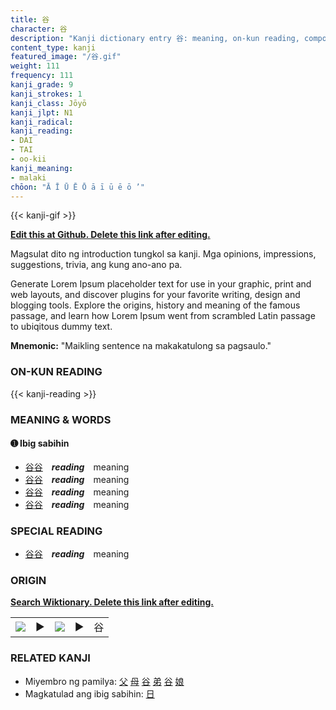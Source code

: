 ```yaml
---
title: 谷
character: 谷
description: "Kanji dictionary entry 谷: meaning, on-kun reading, compounds, origin, related kanji"
content_type: kanji
featured_image: "/谷.gif"
weight: 111
frequency: 111
kanji_grade: 9
kanji_strokes: 1
kanji_class: Jōyō
kanji_jlpt: N1
kanji_radical: 
kanji_reading: 
- DAI
- TAI
- oo-kii
kanji_meaning:
- malaki
chōon: "Ā Ī Ū Ē Ō ā ī ū ē ō ’"
---
```

[//]: # (Don't edit the line below. Kanji animated GIF code is automatically generated.)
{{< kanji-gif >}}

[//]: # (Edit below this line.)

**[Edit this at Github. Delete this link after editing.](https://github.com/tim0g/tim/tree/main/content/kanji/谷/index.md)**

Magsulat dito ng introduction tungkol sa kanji. Mga opinions, impressions, suggestions, trivia, ang kung ano-ano pa.

Generate Lorem Ipsum placeholder text for use in your graphic, print and web layouts, and discover plugins for your favorite writing, design and blogging tools. Explore the origins, history and meaning of the famous passage, and learn how Lorem Ipsum went from scrambled Latin passage to ubiqitous dummy text.
 
**Mnemonic:** "Maikling sentence na makakatulong sa pagsaulo."

### ON-KUN READING

[//]: # (Don't edit the line below. ON-KUN READING code is automatically generated.)
{{< kanji-reading >}}

### MEANING & WORDS

#### ➊ **Ibig sabihin**
  - [谷](../谷)[谷](../谷)　***reading***　meaning
  - [谷](../谷)[谷](../谷)　***reading***　meaning
  - [谷](../谷)[谷](../谷)　***reading***　meaning
  - [谷](../谷)[谷](../谷)　***reading***　meaning

### SPECIAL READING
  - [谷](../谷)[谷](../谷)　***reading***　meaning

### ORIGIN

**[Search Wiktionary. Delete this link after editing.](https://wiktionary.org/wiki/谷)**
<table class="kanji-table"><tr><td>
<img src="60px-谷-bronze.svg.png">
</td><td>▶</td><td>
<img src="60px-谷-oracle.svg.png">
</td><td>▶</td>
<td class="kanji-origin">谷</td>
</tr></table>

### RELATED KANJI
- Miyembro ng pamilya: [父](../父) [母](../母) [谷](../谷) [弟](../弟) [谷](../谷) [娘](../娘)
- Magkatulad ang ibig sabihin: [日](../日)
